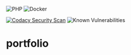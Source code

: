 ![PHP](https://badgen.net/badge/icon/php?icon=php&label) ![Docker](https://badgen.net/badge/icon/docker?icon=docker&label)

[![Codacy Security Scan](https://github.com/AdrianBateman/portfolio/actions/workflows/codacy.yml/badge.svg)](https://github.com/AdrianBateman/portfolio/actions/workflows/codacy.yml) ![Known Vulnerabilities](https://snyk.io/test/github/AdrianBateman/portfolio/badge.svg)


# portfolio
